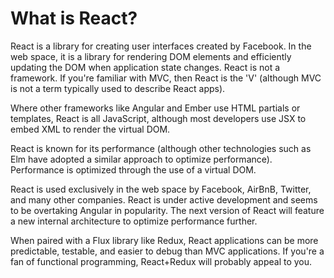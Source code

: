 # What is React?

React is a library for creating user interfaces created by Facebook.  In the web space, it is a library for rendering DOM elements and 
efficiently updating the DOM when application state changes.  React is not a framework.  If you're familiar with MVC, 
then React is the 'V' (although MVC is not a term typically used to describe React apps).

Where other frameworks like Angular and Ember use HTML partials or templates, React is all JavaScript, although
most developers use JSX to embed XML to render the virtual DOM.

React is known for its performance (although other technologies such as Elm have adopted a similar approach to optimize
performance).  Performance is optimized through the use of a virtual DOM.

React is used exclusively in the web space by Facebook, AirBnB, Twitter, and many other companies.  React is under 
active development and seems to be overtaking Angular in popularity.  The next version of React will feature a new 
internal architecture to optimize performance further. 

When paired with a Flux library like Redux, React applications can be more predictable, testable, and easier to debug than MVC applications.
If you're a fan of functional programming, React+Redux will probably appeal to you.